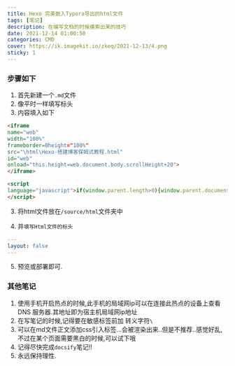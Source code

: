 ```yaml
---
title: Hexo 完美嵌入Typora导出的html文件
tags: [笔记]
description: 在编写文档的时候摸索出来的技巧
date: 2021-12-14 01:00:50
categories: CMD
cover: https://ik.imagekit.io/zkeq/2021-12-13/4.png
sticky: 1
---
```


### 步骤如下

1. 首先新建一个`.md`文件
2. 像平时一样填写标头
3. 内容填入如下

```html
<iframe
name="web"
width="100%" 
frameborder=0height="100%" 
src="\html\Hexo-搭建博客保姆式教程.html" 
id="web"
onload="this.height=web.document.body.scrollHeight+20">
</iframe>

<script
language="javascript">if(window.parent.length>0){window.parent.document.all.newtest.style.height=document.body.scrollHeight;}
</script>
```

3. 将html文件放在`/source/html`文件夹中

4. 并`填写Html文件的标头`
```yaml
---
layout: false
---
```

5. 预览或部署即可.

### 其他笔记

1. 使用手机开启热点的时候,此手机的局域网ip可以在连接此热点的设备上查看 DNS 服务器.其地址即为宿主机局域网ip地址
2. 在写笔记的时候,记得要在敏感标签前加 转义字符`\`
3. 可以在md文件正文添加css引入标签...会被渲染出来..但是不推荐..感觉好乱,不过在某个页面需要黑白的时候,可以试下哦
4. 记得尽快完成`docsify`笔记!!
5. 永远保持理性.
